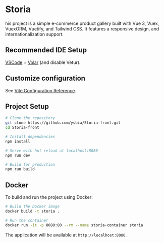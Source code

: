 # Storia

his project is a simple e-commerce product gallery built with Vue 3, Vuex, VuexORM, Vuetify, and Tailwind CSS. It features a responsive design, and internationalization support.

## Recommended IDE Setup

[VSCode](https://code.visualstudio.com/) + [Volar](https://marketplace.visualstudio.com/items?itemName=Vue.volar) (and disable Vetur).

## Customize configuration

See [Vite Configuration Reference](https://vitejs.dev/config/).

## Project Setup

```bash
# Clone the repository
git clone https://github.com/ysbia/Storia-front.git
cd Storia-front

# Install dependencies
npm install

# Serve with hot reload at localhost:8080
npm run dev

# Build for production
npm run build
```

## Docker

To build and run the project using Docker:

```bash
# Build the Docker image
docker build -t storia .

# Run the container
docker run -it -p 8080:80 --rm --name storia-container storia
```

The application will be available at `http://localhost:8080`.
